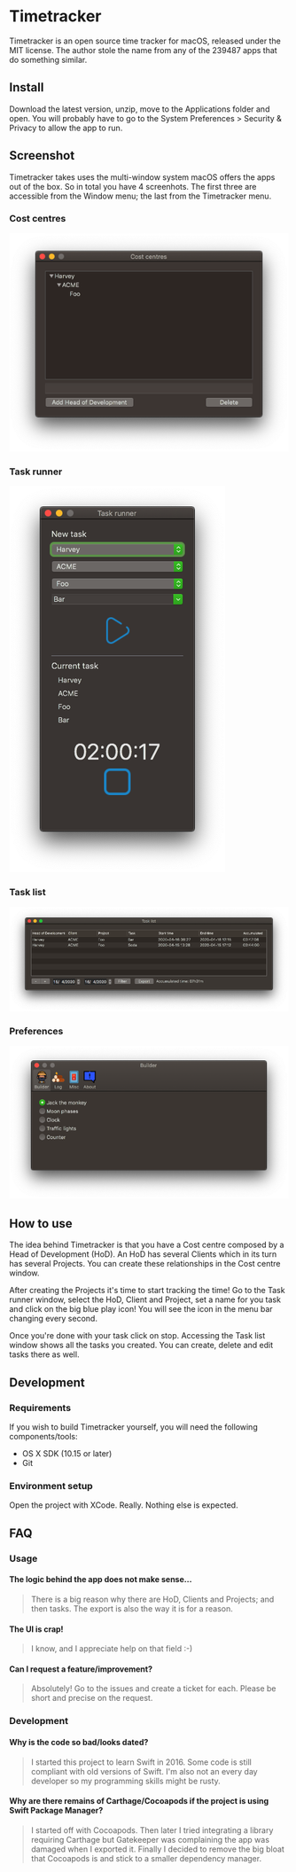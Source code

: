 # Timetracker

Timetracker is an open source time tracker for macOS, released under the MIT license. The author stole the name from any of the 239487 apps that do something similar.

## Install

Download the latest version, unzip, move to the Applications folder and open. You will probably have to go to the System Preferences > Security & Privacy to allow the app to run.

## Screenshot

Timetracker takes uses the multi-window system macOS offers the apps out of the box. So in total you have 4 screenhots. The first three are accessible from the Window menu; the last from the Timetracker menu.

### Cost centres
![](assets/screenshots/costcentres.png)

### Task runner
![](assets/screenshots/taskrunner.png)

### Task list
![](assets/screenshots/tasklist.png)

### Preferences
![](assets/screenshots/preferences.png)

## How to use 

The idea behind Timetracker is that you have a Cost centre composed by a Head of Development (HoD). An HoD has several Clients which in its turn has several Projects. You can create these relationships in the Cost centre window.

After creating the Projects it's time to start tracking the time! Go to the Task runner window, select the HoD, Client and Project, set a name for you task and click on the big blue play icon! You will see the icon in the menu bar changing every second.

Once you're done with your task click on stop. Accessing the Task list window shows all the tasks you created. You can create, delete and edit tasks there as well.

## Development

### Requirements

If you wish to build Timetracker yourself, you will need the following components/tools:

* OS X SDK (10.15 or later)
* Git

### Environment setup

Open the project with XCode. Really. Nothing else is expected.

## FAQ

### Usage

#### The logic behind the app does not make sense...
> There is a big reason why there are HoD, Clients and Projects; and then tasks. The export is also the way it is for a reason.

#### The UI is crap!
> I know, and I appreciate help on that field :-)

#### Can I request a feature/improvement?
> Absolutely! Go to the issues and create a ticket for each. Please be short and precise on the request. 

### Development

#### Why is the code so bad/looks dated?
> I started this project to learn Swift in 2016. Some code is still compliant with old versions of Swift.
> I'm also not an every day developer so my programming skills might be rusty.

#### Why are there remains of Carthage/Cocoapods if the project is using Swift Package Manager?
> I started off with Cocoapods. Then later I tried integrating a library requiring Carthage but Gatekeeper was complaining the app was damaged when I exported it.
> Finally I decided to remove the big bloat that Cocoapods is and stick to a smaller dependency manager.
